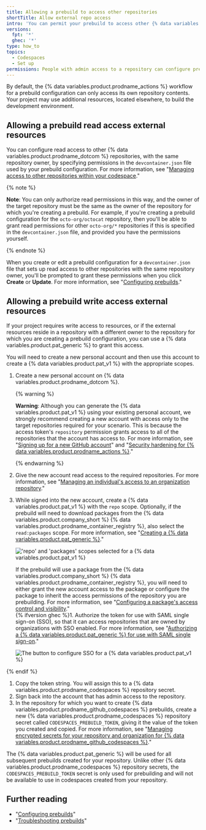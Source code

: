 ```yaml
---
title: Allowing a prebuild to access other repositories
shortTitle: Allow external repo access
intro: 'You can permit your prebuild to access other {% data variables.product.prodname_dotcom %} repositories so that it can be built successfully.'
versions:
  fpt: '*'
  ghec: '*'
type: how_to
topics:
  - Codespaces
  - Set up
permissions: People with admin access to a repository can configure prebuilds for the repository.
---
```


By default, the {% data variables.product.prodname_actions %} workflow for a prebuild configuration can only access its own repository contents. Your project may use additional resources, located elsewhere, to build the development environment.

## Allowing a prebuild read access external resources

You can configure read access to other {% data variables.product.prodname_dotcom %} repositories, with the same repository owner, by specifying permissions in the `devcontainer.json` file used by your prebuild configuration. For more information, see "[Managing access to other repositories within your codespace](/codespaces/managing-your-codespaces/managing-repository-access-for-your-codespaces)."

{% note %}

**Note**: You can only authorize read permissions in this way, and the owner of the target repository must be the same as the owner of the repository for which you're creating a prebuild. For example, if you're creating a prebuild configuration for the `octo-org/octocat` repository, then you'll be able to grant read permissions for other `octo-org/*` repositories if this is specified in the `devcontainer.json` file, and provided you have the permissions yourself.

{% endnote %}

When you create or edit a prebuild configuration for a `devcontainer.json` file that sets up read access to other repositories with the same repository owner, you'll be prompted to grant these permissions when you click **Create** or **Update**. For more information, see "[Configuring prebuilds](/codespaces/prebuilding-your-codespaces/configuring-prebuilds#configuring-prebuilds)."

## Allowing a prebuild write access external resources

If your project requires write access to resources, or if the external resources reside in a repository with a different owner to the repository for which you are creating a prebuild configuration, you can use a {% data variables.product.pat_generic %} to grant this access.

You will need to create a new personal account and then use this account to create a {% data variables.product.pat_v1 %} with the appropriate scopes.

1. Create a new personal account on {% data variables.product.prodname_dotcom %}. 
   
   {% warning %}
   
   **Warning**: Although you can generate the {% data variables.product.pat_v1 %} using your existing personal account, we strongly recommend creating a new account with access only to the target repositories required for your scenario. This is because the access token's `repository` permission grants access to all of the repositories that the account has access to. For more information, see "[Signing up for a new GitHub account](/get-started/signing-up-for-github/signing-up-for-a-new-github-account)" and "[Security hardening for {% data variables.product.prodname_actions %}](/actions/security-guides/security-hardening-for-github-actions#considering-cross-repository-access)."
   
   {% endwarning %}
1. Give the new account read access to the required repositories. For more information, see "[Managing an individual's access to an organization repository](/organizations/managing-user-access-to-your-organizations-repositories/managing-an-individuals-access-to-an-organization-repository)."
1. While signed into the new account, create a {% data variables.product.pat_v1 %} with the `repo` scope. Optionally, if the prebuild will need to download packages from the {% data variables.product.company_short %} {% data variables.product.prodname_container_registry %}, also select the `read:packages` scope. For more information, see "[Creating a {% data variables.product.pat_generic %}](/authentication/keeping-your-account-and-data-secure/creating-a-personal-access-token)."

   !['repo' and 'packages' scopes selected for a {% data variables.product.pat_v1 %}](/assets/images/help/codespaces/prebuilds-select-scopes.png) 
   
   If the prebuild will use a package from the {% data variables.product.company_short %} {% data variables.product.prodname_container_registry %}, you will need to either grant the new account access to the package or configure the package to inherit the access permissions of the repository you are prebuilding. For more information, see "[Configuring a package's access control and visibility](/packages/learn-github-packages/configuring-a-packages-access-control-and-visibility)."   
{% ifversion ghec %}1. Authorize the token for use with SAML single sign-on (SSO), so that it can access repositories that are owned by organizations with SSO enabled. For more information, see "[Authorizing a {% data variables.product.pat_generic %} for use with SAML single sign-on](/authentication/authenticating-with-saml-single-sign-on/authorizing-a-personal-access-token-for-use-with-saml-single-sign-on)."

   ![The button to configure SSO for a {% data variables.product.pat_v1 %}](/assets/images/help/codespaces/configure-SSO-for-PAT.png) 

{% endif %}
1. Copy the token string. You will assign this to a {% data variables.product.prodname_codespaces %} repository secret.
1. Sign back into the account that has admin access to the repository. 
1. In the repository for which you want to create {% data variables.product.prodname_github_codespaces %} prebuilds, create a new {% data variables.product.prodname_codespaces %} repository secret called `CODESPACES_PREBUILD_TOKEN`, giving it the value of the token you created and copied. For more information, see "[Managing encrypted secrets for your repository and organization for {% data variables.product.prodname_github_codespaces %}](/codespaces/managing-codespaces-for-your-organization/managing-encrypted-secrets-for-your-repository-and-organization-for-github-codespaces#adding-secrets-for-a-repository)."

The {% data variables.product.pat_generic %} will be used for all subsequent prebuilds created for your repository. Unlike other {% data variables.product.prodname_codespaces %} repository secrets, the `CODESPACES_PREBUILD_TOKEN` secret is only used for prebuilding and will not be available to use in codespaces created from your repository.

## Further reading

- "[Configuring prebuilds](/codespaces/prebuilding-your-codespaces/configuring-prebuilds)"
- "[Troubleshooting prebuilds](/codespaces/troubleshooting/troubleshooting-prebuilds)"

